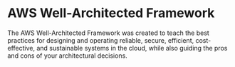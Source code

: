 # AWS Well-Architected Framework

The AWS Well-Architected Framework was created to teach the best practices for designing and operating reliable, secure, efficient, cost-effective, and sustainable systems in the cloud, while also guiding the pros and cons of your architectural decisions.